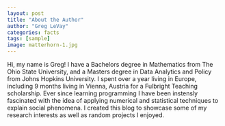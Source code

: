 ```yaml
---
layout: post
title: "About the Author"
author: "Greg LeVay"
categories: facts
tags: [sample]
image: matterhorn-1.jpg
---
```


Hi, my name is Greg! I have a Bachelors degree in Mathematics from The Ohio State University, and a Masters degree in Data Analytics and Policy from Johns Hopkins University. I spent over a year living in Europe, including 9 months living in Vienna, Austria for a Fulbright Teaching scholarship. Ever since learning programming I have been instensly fascinated with the idea of applying numerical and statistical techniques to explain social phenomena. I created this blog to showcase some of my research interests as well as random projects I enjoyed.
